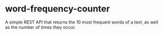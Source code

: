 # word-frequency-counter
A simple REST API that returns the 10 most frequent words of a text, as well as the number of times they occur.

